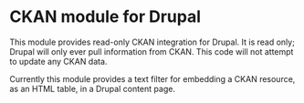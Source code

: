  # CKAN module for Drupal

 This module provides read-only CKAN integration for Drupal.  It is read only; Drupal will only ever pull information from CKAN.  This code will not attempt to update any CKAN data.

 Currently this module provides a text filter for embedding a CKAN resource, as an HTML table, in a Drupal content page.
